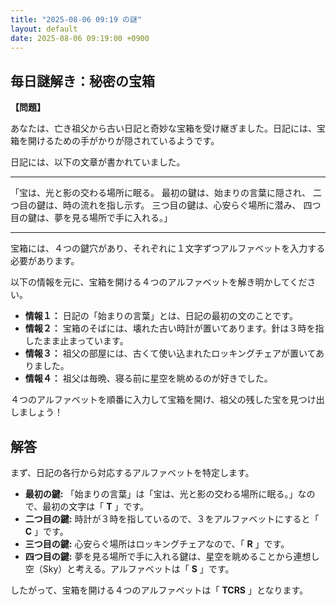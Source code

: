 ```yaml
---
title: "2025-08-06 09:19 の謎"
layout: default
date: 2025-08-06 09:19:00 +0900
---
```

## 毎日謎解き：秘密の宝箱

**【問題】**

あなたは、亡き祖父から古い日記と奇妙な宝箱を受け継ぎました。日記には、宝箱を開けるための手がかりが隠されているようです。

日記には、以下の文章が書かれていました。

---

「宝は、光と影の交わる場所に眠る。
最初の鍵は、始まりの言葉に隠され、
二つ目の鍵は、時の流れを指し示す。
三つ目の鍵は、心安らぐ場所に潜み、
四つ目の鍵は、夢を見る場所で手に入れる。」

---

宝箱には、４つの鍵穴があり、それぞれに１文字ずつアルファベットを入力する必要があります。

以下の情報を元に、宝箱を開ける４つのアルファベットを解き明かしてください。

*   **情報１：** 日記の「始まりの言葉」とは、日記の最初の文のことです。
*   **情報２：** 宝箱のそばには、壊れた古い時計が置いてあります。針は３時を指したまま止まっています。
*   **情報３：** 祖父の部屋には、古くて使い込まれたロッキングチェアが置いてありました。
*   **情報４：** 祖父は毎晩、寝る前に星空を眺めるのが好きでした。

４つのアルファベットを順番に入力して宝箱を開け、祖父の残した宝を見つけ出しましょう！

## 解答

まず、日記の各行から対応するアルファベットを特定します。

*   **最初の鍵:** 「始まりの言葉」は「宝は、光と影の交わる場所に眠る。」なので、最初の文字は「 **T** 」です。
*   **二つ目の鍵:** 時計が３時を指しているので、３をアルファベットにすると「 **C** 」です。
*   **三つ目の鍵:** 心安らぐ場所はロッキングチェアなので、「 **R** 」です。
*   **四つ目の鍵:** 夢を見る場所で手に入れる鍵は、星空を眺めることから連想し空（Sky）と考える。アルファベットは「 **S** 」です。

したがって、宝箱を開ける４つのアルファベットは「 **TCRS** 」となります。
